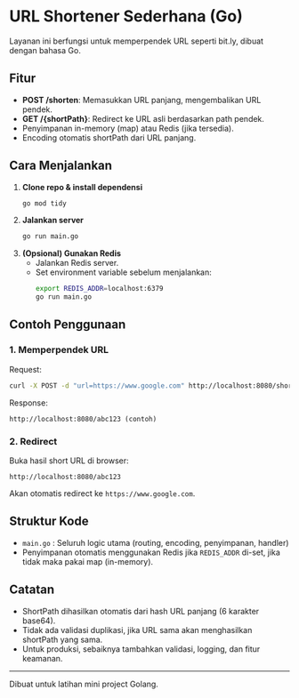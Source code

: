 # URL Shortener Sederhana (Go)

Layanan ini berfungsi untuk memperpendek URL seperti bit.ly, dibuat dengan bahasa Go.

## Fitur
- **POST /shorten**: Memasukkan URL panjang, mengembalikan URL pendek.
- **GET /{shortPath}**: Redirect ke URL asli berdasarkan path pendek.
- Penyimpanan in-memory (map) atau Redis (jika tersedia).
- Encoding otomatis shortPath dari URL panjang.

## Cara Menjalankan
1. **Clone repo & install dependensi**
   ```bash
   go mod tidy
   ```
2. **Jalankan server**
   ```bash
   go run main.go
   ```
3. **(Opsional) Gunakan Redis**
   - Jalankan Redis server.
   - Set environment variable sebelum menjalankan:
     ```bash
     export REDIS_ADDR=localhost:6379
     go run main.go
     ```

## Contoh Penggunaan
### 1. Memperpendek URL
Request:
```bash
curl -X POST -d "url=https://www.google.com" http://localhost:8080/shorten
```
Response:
```
http://localhost:8080/abc123 (contoh)
```

### 2. Redirect
Buka hasil short URL di browser:
```
http://localhost:8080/abc123
```
Akan otomatis redirect ke `https://www.google.com`.

## Struktur Kode
- `main.go` : Seluruh logic utama (routing, encoding, penyimpanan, handler)
- Penyimpanan otomatis menggunakan Redis jika `REDIS_ADDR` di-set, jika tidak maka pakai map (in-memory).

## Catatan
- ShortPath dihasilkan otomatis dari hash URL panjang (6 karakter base64).
- Tidak ada validasi duplikasi, jika URL sama akan menghasilkan shortPath yang sama.
- Untuk produksi, sebaiknya tambahkan validasi, logging, dan fitur keamanan.

---

Dibuat untuk latihan mini project Golang. 